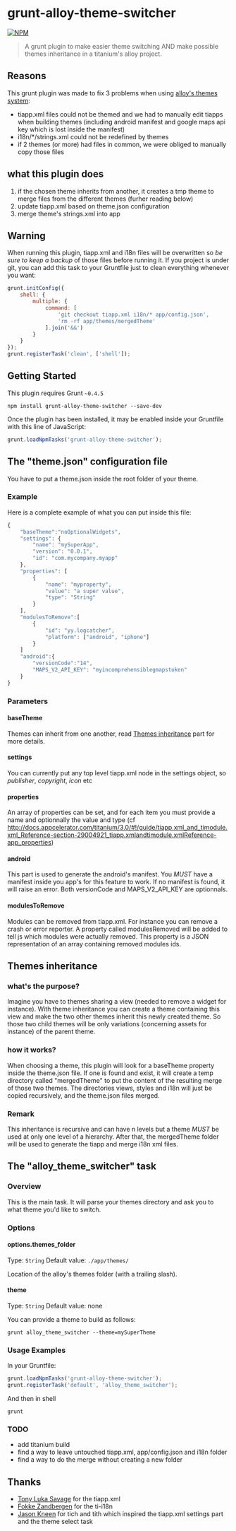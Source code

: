 # grunt-alloy-theme-switcher

[![NPM](https://nodei.co/npm/grunt-alloy-theme-switcher.png)](https://npmjs.org/package/grunt-alloy-theme-switcher)

> A grunt plugin to make easier theme switching AND make possible themes inheritance in a titanium's alloy project. 

## Reasons

This grunt plugin was made to fix 3 problems when using [alloy's themes system](http://docs.appcelerator.com/titanium/3.0/#!/guide/Alloy_Styles_and_Themes-section-35621526_AlloyStylesandThemes-Themes):
- tiapp.xml files could not be themed and we had to manually edit tiapps when building themes (including android manifest and google maps api key which is lost inside the manifest)
- i18n/*/strings.xml could not be redefined by themes
- if 2 themes (or more) had files in common, we were obliged to manually copy those files

## what this plugin does

1. if the chosen theme inherits from another, it creates a tmp theme to merge files from the different themes (furher reading below)
2. update tiapp.xml based on theme.json configuration
3. merge theme's strings.xml into app

## Warning
When running this plugin, tiapp.xml and i18n files will be overwritten so *be sure to keep a backup* of those files before running it.
If you project is under git, you can add this task to your Gruntfile just to clean everything whenever you want:

```js
grunt.initConfig({
    shell: {
        multiple: {
            command: [
                'git checkout tiapp.xml i18n/* app/config.json',
                'rm -rf app/themes/mergedTheme'
            ].join('&&')
        }
    }
});
grunt.registerTask('clean', ['shell']);
```

## Getting Started
This plugin requires Grunt `~0.4.5`

```shell
npm install grunt-alloy-theme-switcher --save-dev
```

Once the plugin has been installed, it may be enabled inside your Gruntfile with this line of JavaScript:

```js
grunt.loadNpmTasks('grunt-alloy-theme-switcher');
```

## The "theme.json" configuration file

You have to put a theme.json inside the root folder of your theme. 

### Example
Here is a complete example of what you can put inside this file:
```js
{
    "baseTheme":"noOptionalWidgets",
    "settings": {
        "name": "mySuperApp",
        "version": "0.0.1",
        "id": "com.mycompany.myapp"
    },
    "properties": [
        {
            "name": "myproperty",
            "value": "a super value",
            "type": "String"
        }
    ],
    "modulesToRemove":[
        {
            "id": "yy.logcatcher",
            "platform": ["android", "iphone"]
        }
    ]
    "android":{
        "versionCode":"14",
        "MAPS_V2_API_KEY": "myincomprehensiblegmapstoken"
    }
}
```

### Parameters

#### baseTheme
Themes can inherit from one another, read [Themes inheritance](#themes-inheritance) part for more details.
#### settings
You can currently put any top level tiapp.xml node in the settings object, so *publisher*, *copyright*, *icon* etc
#### properties
An array of properties can be set, and for each item you must provide a name and optionnally the value and type (cf http://docs.appcelerator.com/titanium/3.0/#!/guide/tiapp.xml_and_timodule.xml_Reference-section-29004921_tiapp.xmlandtimodule.xmlReference-app_properties)
#### android
This part is used to generate the android's manifest. You *MUST* have a manifest inside you app's for this feature to work. If no manifest is found, it will raise an error. Both versionCode and MAPS_V2_API_KEY are optionnals.
#### modulesToRemove
Modules can be removed from tiapp.xml. For instance you can remove a crash or error reporter. A property called modulesRemoved will be added to tell js which modules were actually removed. This property is a JSON representation of an array containing removed modules ids.

## Themes inheritance
### what's the purpose?
Imagine you have to themes sharing a view (needed to remove a widget for instance).
With theme inheritance you can create a theme containing this view and make the two other themes inherit this newly created theme. So those two child themes will be only variations (concerning assets for instance) of the parent theme.

### how it works?
When choosing a theme, this plugin will look for a baseTheme property inside the theme.json file. If one is found and exist, it will create a temp directory called "mergedTheme" to put the content of the resulting merge of those two themes. The directories views, styles and i18n will just be copied recursively, and the theme.json files merged.

### Remark
This inheritance is recursive and can have n levels but a theme *MUST* be used at only one level of a hierarchy.
After that, the mergedTheme folder will be used to generate the tiapp and merge i18n xml files.

## The "alloy_theme_switcher" task

### Overview
This is the main task. It will parse your themes directory and ask you to what theme you'd like to switch.

### Options

#### options.themes_folder
Type: `String`
Default value: `./app/themes/`

Location of the alloy's themes folder (with a trailing slash).

#### theme
Type: `String`
Default value: none

You can provide a theme to build as follows:
```shell
grunt alloy_theme_switcher --theme=mySuperTheme
```

### Usage Examples
In your Gruntfile:

```js
grunt.loadNpmTasks('grunt-alloy-theme-switcher');
grunt.registerTask('default', 'alloy_theme_switcher');
```

And then in shell
```shell
grunt
```

### TODO
- add titanium build
- find a way to leave untouched tiapp.xml, app/config.json and i18n folder
- find a way to do the merge without creating a new folder

##  Thanks

* [Tony Luka Savage](http://github.com/tonylukasavage) for the tiapp.xml
* [Fokke Zandbergen](http://github.com/fokkeZB) for the ti-i18n
* [Jason Kneen](https://github.com/jasonkneen) for tich and tith which inspired the tiapp.xml settings part and the theme select task
